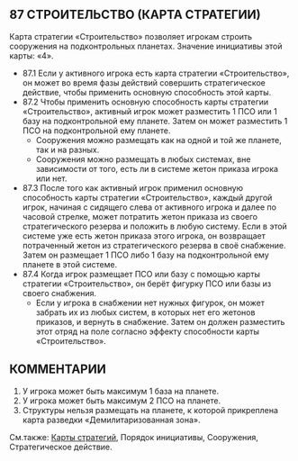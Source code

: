 87 СТРОИТЕЛЬСТВО (КАРТА СТРАТЕГИИ)
---

Карта стратегии «Строительство» позволяет игрокам строить сооружения на подконтрольных планетах. Значение инициативы этой карты: «4».
* 87.1 Если у активного игрока есть карта стратегии «Строительство», он может во время фазы действий совершить стратегическое действие, чтобы применить основную способность этой карты.
* 87.2 Чтобы применить основную способность карты стратегии «Строительство», активный игрок может разместить 1 ПСО или 1 базу на подконтрольной ему планете. Затем он может разместить 1 ПСО на подконтрольной ему планете.
    * Сооружения можно размещать как на одной и той же планете, так и на разных.
    * Сооружения можно размещать в любых системах, вне зависимости от того, есть ли в системе жетон приказа игрока или нет.
* 87.3  После того как активный игрок применил основную способность карты стратегии «Строительство», каждый другой игрок, начиная с сидящего слева от активного игрока и далее по часовой стрелке, может потратить жетон приказа из своего стратегического резерва и положить в любую систему. Если в этой системе уже есть жетон приказа этого игрока, он возвращает потраченный жетон из стратегического резерва в своё снабжение. Затем он размещает 1 ПСО либо 1 базу на подконтрольной ему планете в этой системе.
* 87.4 Когда игрок размещает ПСО или базу с помощью карты стратегии «Строительство», он берёт фигурку ПСО или базы из своего снабжения.
    * Если у игрока в снабжении нет нужных фигурок, он может забрать их из любых систем, в которых нет его 
жетонов приказов, и вернуть в снабжение. Затем он должен разместить этот отряд на поле согласно эффекту способности карты «Строительство».

КОММЕНТАРИИ
---
1) У игрока может быть максимум 1 база на планете.
2) У игрока может быть максимум 2 ПСО на планете.
3) Структуры нельзя размещать на планете, к которой прикреплена карта разведки «Демилитаризованная зона».

См.также: [Карты стратегий](strategycards.md), Порядок инициативы, Сооружения, Стратегическое действие.
